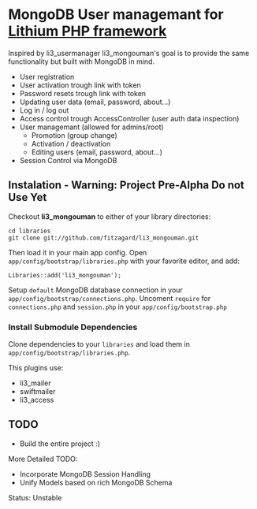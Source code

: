 # MongoDB User managemant for [Lithium PHP framework](http://lithify.me/)

Inspired by li3_usermanager li3_mongouman's goal is to provide the same functionality but built with MongoDB in mind.

* User registration
* User activation trough link with token
* Password resets trough link with token
* Updating user data (email, password, about...)
* Log in / log out
* Access control trough AccessController (user auth data inspection)
* User managemant (allowed for admins/root)
  * Promotion (group change)
  * Activation / deactivation
  * Editing users (email, password, about...)
* Session Control via MongoDB

## Instalation - Warning: Project Pre-Alpha Do not Use Yet

Checkout **li3_mongouman** to either of your library directories:

	cd libraries
	git clone git://github.com/fitzagard/li3_mongouman.git

Then load it in your main app config. Open `app/config/bootstrap/libraries.php` with your favorite
editor, and add:

	Libraries::add('li3_mongouman');

Setup `default` MongoDB database connection in your `app/config/bootstrap/connections.php`.
Uncoment `require` for `connections.php` and `session.php` in your `app/config/bootstrap.php`

### Install Submodule Dependencies

Clone dependencies to your `libraries` and load them in `app/config/bootstrap/libraries.php`.

This plugins use:

* li3_mailer
* swiftmailer
* li3_access

## TODO

* Build the entire project :)

More Detailed TODO:
* Incorporate MongoDB Session Handling
* Unify Models based on rich MongoDB Schema

Status: Unstable